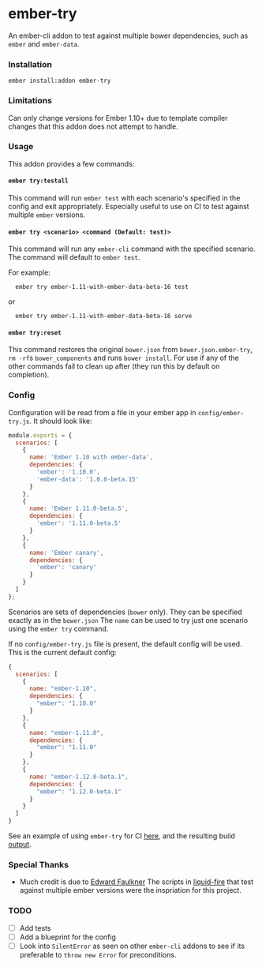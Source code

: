 # ember-try

An ember-cli addon to test against multiple bower dependencies, such as `ember` and `ember-data`.

### Installation

```
ember install:addon ember-try
```

### Limitations

Can only change versions for Ember 1.10+ due to template compiler changes that this addon does not attempt to handle.

### Usage

This addon provides a few commands:

#### `ember try:testall`

This command will run `ember test` with each scenario's specified in the config and exit appropriately.
Especially useful to use on CI to test against multiple `ember` versions.

#### `ember try <scenario> <command (Default: test)>`

This command will run any `ember-cli` command with the specified scenario. The command will default to `ember test`. 

For example:

```
  ember try ember-1.11-with-ember-data-beta-16 test
```

or

```
  ember try ember-1.11-with-ember-data-beta-16 serve
```

#### `ember try:reset`

This command restores the original `bower.json` from `bower.json.ember-try`, `rm -rf`s `bower_components` and runs `bower install`. For use if any of the other commands fail to clean up after (they run this by default on completion).

### Config

Configuration will be read from a file in your ember app in `config/ember-try.js`. It should look like: 

```js
module.exports = {
  scenarios: [
    {
      name: 'Ember 1.10 with ember-data',
      dependencies: {
        'ember': '1.10.0',
        'ember-data': '1.0.0-beta.15'
      }
    },
    {
      name: 'Ember 1.11.0-beta.5',
      dependencies: {
        'ember': '1.11.0-beta.5'
      }
    },
    {
      name: 'Ember canary',
      dependencies: {
        'ember': 'canary'
      }
    }
  ]
};
```

Scenarios are sets of dependencies (`bower` only). They can be specified exactly as in the `bower.json`
The `name` can be used to try just one scenario using the `ember try` command.
 
If no `config/ember-try.js` file is present, the default config will be used. This is the current default config:

```js
{
  scenarios: [
    {
      name: "ember-1.10",
      dependencies: {
        "ember": "1.10.0"
      }
    },
    {
      name: "ember-1.11.0",
      dependencies: {
        "ember": "1.11.0"
      }
    },
    {
      name: "ember-1.12.0-beta.1",
      dependencies: {
        "ember": "1.12.0-beta.1"
      }
    }
  ]
}
```

See an example of using `ember-try` for CI [here](https://github.com/kategengler/ember-feature-flags/commit/aaf0226975c76630c875cf6b923fdc23b025aa79), and the resulting build [output](https://travis-ci.org/kategengler/ember-feature-flags/builds/55597086). 

### Special Thanks

- Much credit is due to [Edward Faulkner](https://github.com/ef4) The scripts in [liquid-fire](https://github.com/ef4/liquid-fire) that test against multiple ember versions were the inspriation for this project.

### TODO
- [ ] Add tests
- [ ] Add a blueprint for the config
- [ ] Look into `SilentError` as seen on other `ember-cli` addons to see if its preferable to `throw new Error` for preconditions.
